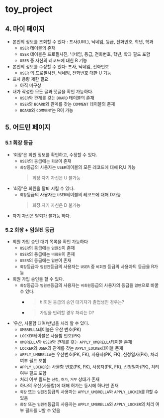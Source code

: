 # toy_project

## 4. 마이 페이지

- 본인의 정보를 조회할 수 있다 : 프사(URL), 닉네임, 등급, 전화번호, 학년, 학과
  - `USER` 테이블의 존재
  - `USER` 테이블은 프로필사진, 닉네임, 등급, 전화번호, 학년, 학과 필드 포함
  - `USER` 중 자신의 레코드에 대한 R 기능
- 본인의 정보를 수정할 수 있다: 프사, 닉네임, 전화번호
  - `USER` 의 프로필사진, 닉네임, 전화번호 대한 U 기능
- 프사 용량 제한 필요
  - 아직 미구상
- 내가 작성한 모든 글과 댓글을 확인 가능하다.
  - `USER`와 관계를 갖는 `BOARD` 테이블의 존재
  - `USER`와 `BOARD`와 관계를 갖는 `COMMENT` 테이블의 존재
  - `BOARD`와 `COMMENT`는 R이 가능

## 5. 어드민 페이지

### 5.1 회장 등급

- '회장'은 회원 정보를 확인하고, 수정할 수 있다.
  - `USER`의 등급에는 `회장`이 존재
  - `회장`등급의 사용자는 `USER`테이블의 모든 레코드에 대해 R,U 가능
    > 회장 자기 자신은 U 불가능
- '회장'은 회원을 탈퇴 시킬 수 있다.
  - `회장`등급의 사용자는 `USER`테이블의 레코드에 대해 D가능
    > 회장 자기 자신은 D 불가능
- 자기 자신은 탈퇴가 불가능 하다.

### 5.2 회장 + 임원진 등급

- 회원 가입 승인 대기 목록을 확인 가능하다
  - `USER`의 등급에는 `임원진`이 존재
  - `USER`의 등급에는 `비회원`이 존재
  - `USER`의 등급에는 `일반`이 존재
  - `회장`등급과 `임원진`등급의 사용자는 `USER` 중 `비회원` 등급의 사용자의 등급을 R가능
- 회원 가입 승인을 할 수 있다.
  - `회장`등급과 `임원진`등급의 사용자는 `비회원`등급의 사용자의 등급을 `일반`으로 바꿀 수 있다.
    - > 비회원 등급의 승인 대기자가 졸업생인 경우는? 
    - > 가입을 반려할 경우 처리는 D?
- '우산, 사물함 대여/반납을 처리 할 수 있다.
  - `UMBRELLA`테이블은 우산 번호(PK)
  - `LOCKER`테이블은 사물함 번호(PK)
  - `UMBRELLA`와 `USER`와 관계를 갖는 `APPLY_UMBRELLA`테이블 존재
  - `LOCKER`와 `USER`와 관계를 갖는 `APPLY_LOCKER`테이블 존재
  - `APPLY_UMBRELLA`는 우산번호(PK, FK), 사용자(PK, FK), 신청일자(PK), 처리 여부 필드 포함
  - `APPLY_LOCKER`는 사물함 번호(PK, FK), 사용자(PK, FK), 신청일자(PK), 처리 여부 필드 포함
  - 처리 여부 필드는 `신청`, `허가`, `거부` 상태가 존재
  - 하나의 우산(사물함)에 대해 허가는 동시에 하나만 존재
  - `회장` 또는 `임원진`등급의 사용자는 `APPLY_UMBRELLA`와 `APPLY_LOCKER`를 R할 수 있음
  - `회장` 또는 `임원진`등급의 사용자는 `APPLY_UMBRELLA`와 `APPLY_LOCKER`의 처리 여부 필드를 U할 수 있음
